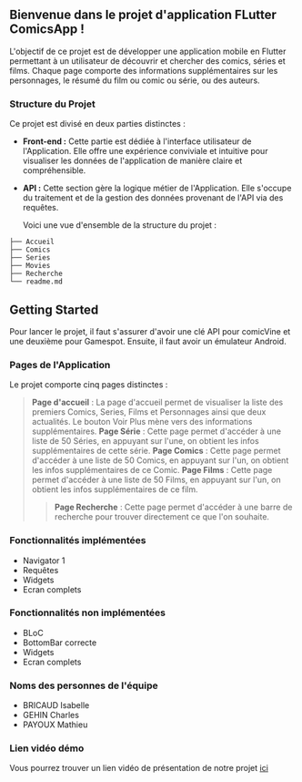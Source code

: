 ## Bienvenue dans le projet d'application FLutter **ComicsApp** !
L'objectif de ce projet est de développer une application mobile en Flutter permettant à un utilisateur de découvrir et chercher des comics, séries et films.
Chaque page comporte des informations supplémentaires sur les personnages, le résumé du film ou comic ou série, ou des auteurs.

### Structure du Projet
Ce projet est divisé en deux parties distinctes :
- **Front-end :** Cette partie est dédiée à l'interface utilisateur de l'Application. Elle offre une expérience conviviale et intuitive pour
  visualiser les données de l'application de manière claire et compréhensible.
- **API :** Cette section gère la logique métier de l'Application.
  Elle s'occupe du traitement et de la gestion des
  données provenant de l'API via des requêtes.
  
  Voici une vue d'ensemble de la structure du projet :
```shell
├── Accueil
├── Comics
├── Series
├── Movies
├── Recherche
└── readme.md
```
## Getting Started
Pour lancer le projet, il faut s'assurer d'avoir une clé API pour comicVine et une deuxième pour Gamespot.
Ensuite, il faut avoir un émulateur Android.

### Pages de l'Application
Le projet comporte cinq pages distinctes :
> **Page d'accueil** :
La page d'accueil permet de visualiser la liste des premiers Comics, Series, Films et Personnages ainsi que deux actualités.
 Le bouton Voir Plus mène vers des informations supplémentaires.
> **Page Série** :
Cette page permet d'accéder à une liste de 50 Séries, en appuyant sur l'une, on obtient les infos supplémentaires de cette série.
> **Page Comics** :
Cette page permet d'accéder à une liste de 50 Comics, en appuyant sur l'un, on obtient les infos supplémentaires de ce Comic.
> **Page Films** :
Cette page permet d'accéder à une liste de 50 Films, en appuyant sur l'un, on obtient les infos supplémentaires de ce film.
> > **Page Recherche** :
 Cette page permet d'accéder à une barre de recherche pour trouver directement ce que l'on souhaite.

### Fonctionnalités implémentées
 - Navigator 1
 - Requêtes
 - Widgets
 - Ecran complets

### Fonctionnalités non implémentées
 - BLoC
 - BottomBar correcte
 - Widgets
 - Ecran complets

### Noms des personnes de l'équipe
- BRICAUD Isabelle
- GEHIN Charles
- PAYOUX Mathieu

### Lien vidéo démo
Vous pourrez trouver un lien vidéo de présentation de notre projet [ici](https://www.youtube.com/watch?v=zFepHGD2uvc)

